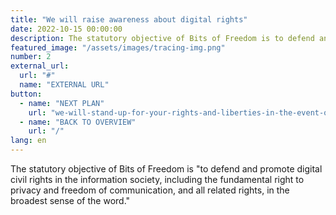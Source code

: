 ```yaml
---
title: "We will raise awareness about digital rights"
date: 2022-10-15 00:00:00
description: The statutory objective of Bits of Freedom is to defend and promote digital civil rights in the information society, including the fundamental right to privacy and freedom of communication, and all related rights, in the broadest sense of the word.
featured_image: "/assets/images/tracing-img.png"
number: 2
external_url:
  url: "#"
  name: "EXTERNAL URL"
button:
  - name: "NEXT PLAN"
    url: "we-will-stand-up-for-your-rights-and-liberties-in-the-event-of-new-covid-19-measures"
  - name: "BACK TO OVERVIEW"
    url: "/"
lang: en
---
```


The statutory objective of Bits of Freedom is "to defend and promote digital civil rights in the information society, including the fundamental right to privacy and freedom of communication, and all related rights, in the broadest sense of the word."